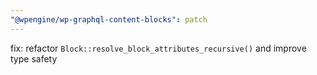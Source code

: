```yaml
---
"@wpengine/wp-graphql-content-blocks": patch
---
```


fix: refactor `Block::resolve_block_attributes_recursive()` and improve type safety
